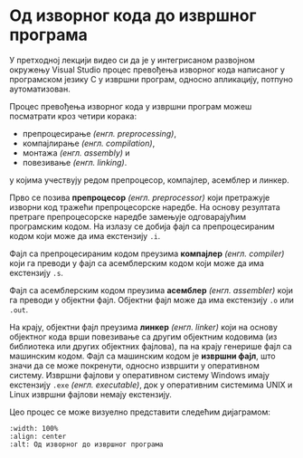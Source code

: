 # Од изворног кода до извршног програма

У претходној лекцији видео си да је у интегрисаном развојном окружењу Visual
Studio процес превођења изворног кода написаног у програмском језику C у
извршни програм, односно апликацију, потпуно аутоматизован.

Процес превођења изворног кода у извршни програм можеш посматрати кроз четири
корака:

- препроцесирање *(енгл. preprocessing)*,
- компајлирање *(енгл. compilation)*,
- монтажа *(енгл. assembly)* и
- повезивање *(енгл. linking)*.

у којима учествују редом препроцесор, компајлер, асемблер и линкер.

Прво се позива **препроцесор** *(енгл. preprocessor)* који претражује изворни
код тражећи препроцесорске наредбе. На основу резултата претраге препроцесорске
наредбе замењује одговарајућим програмским кодом. На излазу се добија фајл са
препроцесираним кодом који може да има екстензију `.i`.

Фајл са препроцесираним кодом преузима **компајлер** *(енгл. compiler)* који га
преводи у фајл са асемблерским кодом који може да има екстензију `.s`.

Фајл са асемблерским кодом преузима **асемблер** *(енгл. assembler)* који га
преводи у објектни фајл. Објектни фајл може да има екстензију `.o` или `.out`.

На крају, објектни фајл преузима **линкер** *(енгл. linker)* који на основу
објектног кода врши повезивање са другим објектним кодовима (из библиотека или
других објектних фајлова), па на крају генерише фајл са машинским кодом.
Фајл са машинским кодом је **извршни фајл**, што значи да се може покренути,
односно извршити у оперативном систему. Извршни фајлови у оперативном систему
Windows имају екстензију `.exe` *(енгл. executable)*, док у оперативним
системима UNIX и Linux извршни фајлови немају екстензију.

Цео процес се може визуелно представити следећим дијаграмом:

```{image} images/prevodjenje.png
:width: 100%
:align: center
:alt: Од изворног до извршног програма
```
